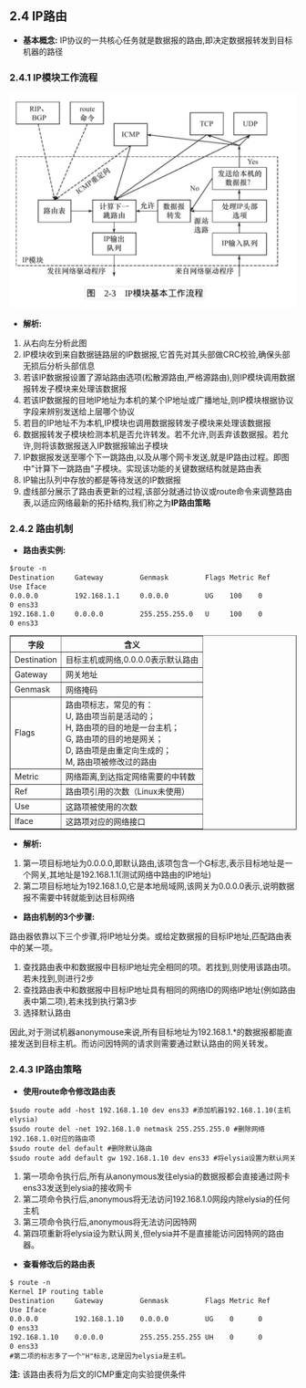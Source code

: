 ## 2.4 IP路由
* **基本概念:** IP协议的一共核心任务就是数据报的路由,即决定数据报转发到目标机器的路径

### 2.4.1 IP模块工作流程
![IP模块工作流程](../Images/IP模块基本工作流程.png)

* **解析:**
1. 从右向左分析此图
2. IP模块收到来自数据链路层的IP数据报,它首先对其头部做CRC校验,确保头部无损后分析头部信息
3. 若该IP数据报设置了源站路由选项(松散源路由,严格源路由),则IP模块调用数据报转发子模块来处理该数据报
4. 若该IP数据报的目地IP地址为本机的某个IP地址或广播地址,则IP模块根据协议字段来辨别发送给上层哪个协议
5. 若目的IP地址不为本机,IP模块也调用数据报转发子模块来处理该数据报
6. 数据报转发子模块检测本机是否允许转发。若不允许,则丢弃该数据报。若允许,则将该数据报送入IP数据报输出子模块
7. IP数据报发送至哪个下一跳路由,以及从哪个网卡发送,就是IP路由过程。即图中"计算下一跳路由"子模块。实现该功能的关键数据结构就是路由表
8. IP输出队列中存放的都是等待发送的IP数据报
9. 虚线部分展示了路由表更新的过程,该部分就通过协议或route命令来调整路由表,以适应网络最新的拓扑结构,我们称之为**IP路由策略**

### 2.4.2 路由机制

* **路由表实例:**
``````shell
$route -n
Destination     Gateway         Genmask         Flags Metric Ref    Use Iface
0.0.0.0         192.168.1.1     0.0.0.0         UG    100    0        0 ens33
192.168.1.0     0.0.0.0         255.255.255.0   U     100    0        0 ens33
``````

<table border="1">
  <tr>
    <th rowspan="2">字段</th>
  </tr>
  <tr>
    <th>含义</th>
  </tr>
  <tr>
    <td>Destination</td>
    <td>目标主机或网络,0.0.0.0表示默认路由</td>
  </tr>
  <tr>
    <td>Gateway</td>
    <td>网关地址</td>
  </tr>
  <tr>
    <td>Genmask</td>
    <td>网络掩码</td>
  </tr>
  <tr>
    <td>Flags</td>
    <td>
      路由项标志，常见的有：<br>
      U, 路由项当前是活动的；<br>
      H, 路由项的目的地是一台主机；<br>
      G, 路由项的目的地是网关；<br>
      D, 路由项是由重定向生成的；<br>
      M, 路由项被修改过的路由
    </td>
  </tr>
  <tr>
    <td>Metric</td>
    <td>网络距离,到达指定网络需要的中转数</td>
  </tr>
  <tr>
    <td>Ref</td>
    <td>路由项引用的次数（Linux未使用）</td>
  </tr>
  <tr>
    <td>Use</td>
    <td>这路项被使用的次数</td>
  </tr>
  <tr>
    <td>Iface</td>
    <td>这路项对应的网络接口</td>
  </tr>
</table>

* **解析:**
1. 第一项目标地址为0.0.0.0,即默认路由,该项包含一个G标志,表示目标地址是一个网关,其地址是192.168.1.1(测试网络中路由的IP地址)
2. 第二项目标地址为192.168.1.0,它是本地局域网,该网关为0.0.0.0表示,说明数据报不需要中转就能到达目标网络

* **路由机制的3个步骤:**

路由器依靠以下三个步骤,将IP地址分类。或给定数据报的目标IP地址,匹配路由表中的某一项。

1. 查找路由表中和数据报中目标IP地址完全相同的项。若找到,则使用该路由项。若未找到,则进行2步
2. 查找路由表中和数据报中目标IP地址具有相同的网络ID的网络IP地址(例如路由表中第二项),若未找到执行第3步
3. 选择默认路由

因此,对于测试机器anonymouse来说,所有目标地址为192.168.1.*的数据报都能直接发送到目标主机。而访问因特网的请求则需要通过默认路由的网关转发。

### 2.4.3 IP路由策略

* **使用route命令修改路由表**
``````shell
$sudo route add -host 192.168.1.10 dev ens33 #添加机器192.168.1.10(主机elysia)
$sudo route del -net 192.168.1.0 netmask 255.255.255.0 #删除网络192.168.1.0对应的路由项
$sudo route del default #删除默认路由
$sudo route add default gw 192.168.1.10 dev ens33 #将elysia设置为默认网关
``````
1. 第一项命令执行后,所有从anonymous发往elysia的数据报都会直接通过网卡ens33发送到elysia的接收网卡
2. 第二项命令执行后,anonymous将无法访问192.168.1.0网段内除elysia的任何主机
3. 第三项命令执行后,anonymous将无法访问因特网
4. 第四项重新将elysia设为默认网关,但elysia并不是直接能访问因特网的路由器。

* **查看修改后的路由表**
``````shell
$ route -n
Kernel IP routing table
Destination     Gateway         Genmask         Flags Metric Ref    Use Iface
0.0.0.0         192.168.1.10    0.0.0.0         UG    0      0        0 ens33
192.168.1.10    0.0.0.0         255.255.255.255 UH    0      0        0 ens33
#第二项的标志多了一个"H"标志,这是因为elysia是主机。
``````
**注:** 该路由表将为后文的ICMP重定向实验提供条件

